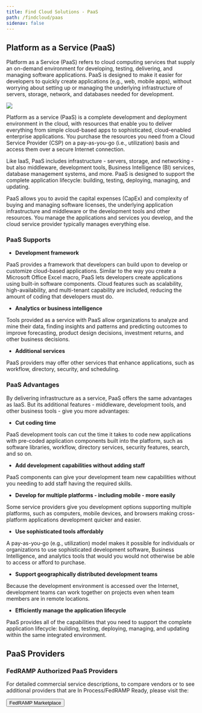 ```yaml
---
title: Find Cloud Solutions - PaaS 
path: /findcloud/paas
sidenav: false
---
```


## Platform as a Service (PaaS)

Platform as a Service (PaaS) refers to cloud computing services that supply an on-demand environment for developing, testing, delivering, and managing software applications. PaaS is designed to make it easier for developers to quickly create applications (e.g., web, mobile apps), without worrying about setting up or managing the underlying infrastructure of servers, storage, network, and databases needed for development. 

<p><img src="https://hallways.cap.gsa.gov/system/files/PaaS-1555525170.png" /></p>

Platform as a service (PaaS) is a complete development and deployment environment in the cloud, with resources that enable you to deliver everything from simple cloud-based apps to sophisticated, cloud-enabled enterprise applications. You purchase the resources you need from a Cloud Service Provider (CSP) on a pay-as-you-go (i.e., utilization) basis and access them over a secure Internet connection. 


Like IaaS, PaaS includes infrastructure  - servers, storage, and networking  - but also middleware, development tools, Business Intelligence (BI) services, database management systems, and more. PaaS is designed to support the complete application lifecycle: building, testing, deploying, managing, and updating. 

PaaS allows you to avoid the capital expenses (CapEx) and complexity of buying and managing software licenses, the underlying application infrastructure and middleware or the development tools and other resources. You manage the applications and services you develop, and the cloud service provider typically manages everything else. 

### PaaS Supports

- **Development framework**

PaaS provides a framework that developers can build upon to develop or customize cloud-based applications. Similar to the way you create a Microsoft Office Excel macro, PaaS lets developers create applications using built-in software components. Cloud features such as scalability, high-availability, and multi-tenant capability are included, reducing the amount of coding that developers must do.  

- **Analytics or business intelligence**

Tools provided as a service with PaaS allow organizations to analyze and mine their data, finding insights and patterns and predicting outcomes to improve forecasting, product design decisions, investment returns, and other business decisions.  

- **Additional services**

PaaS providers may offer other services that enhance applications, such as workflow, directory, security, and scheduling. 

### PaaS Advantages 

By delivering infrastructure as a service, PaaS offers the same advantages as IaaS. But its additional features  - middleware, development tools, and other business tools  - give you more advantages:

- **Cut coding time**

PaaS development tools can cut the time it takes to code new applications with pre-coded application components built into the platform, such as software libraries, workflow, directory services, security features, search, and so on.  

- **Add development capabilities without adding staff**

PaaS components can give your development team new capabilities without you needing to add staff having the required skills.  

- **Develop for multiple platforms  - including mobile  - more easily**

Some service providers give you development options supporting multiple platforms, such as computers, mobile devices, and browsers making cross-platform applications development quicker and easier.  

- **Use sophisticated tools affordably**

A pay-as-you-go (e.g., utilization) model makes it possible for individuals or organizations to use sophisticated development software, Business Intelligence, and analytics tools that would you would not otherwise be able to access or afford to purchase.  

- **Support geographically distributed development teams**

Because the development environment is accessed over the Internet, development teams can work together on projects even when team members are in remote locations.  

- **Efficiently manage the application lifecycle**

PaaS provides all of the capabilities that you need to support the complete application lifecycle: building, testing, deploying, managing, and updating within the same integrated environment. 

 
## PaaS Providers 

<div class="usa-alert usa-alert--success">
    <div class="usa-alert__body">
        <h3 class="usa-alert__heading">FedRAMP Authorized PaaS Providers</h3>
        <p class="usa-alert__text">For detailed commercial service descriptions, to compare vendors or to see additional providers that are In Process/FedRAMP Ready, please visit the:</p>
		<p><a href="https://marketplace.fedramp.gov/#/products?sort=productName&serviceModels=PaaS"><button class="usa-button">FedRAMP Marketplace</button></a></p>
    </div>
</div>
